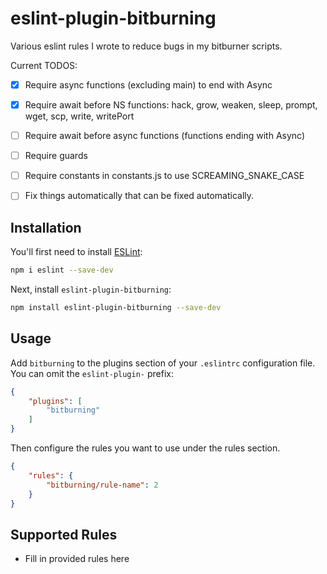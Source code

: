 # eslint-plugin-bitburning

Various eslint rules I wrote to reduce bugs in my bitburner scripts.

Current TODOS:

- [x] Require async functions (excluding main) to end with Async
- [x] Require await before NS functions: hack, grow, weaken, sleep, prompt, wget, scp, write, writePort
- [ ] Require await before async functions (functions ending with Async)
- [ ] Require guards
- [ ] Require constants in constants.js to use SCREAMING_SNAKE_CASE
- [ ] Fix things automatically that can be fixed automatically.


## Installation

You'll first need to install [ESLint](https://eslint.org/):

```sh
npm i eslint --save-dev
```

Next, install `eslint-plugin-bitburning`:

```sh
npm install eslint-plugin-bitburning --save-dev
```

## Usage

Add `bitburning` to the plugins section of your `.eslintrc` configuration file. You can omit the `eslint-plugin-` prefix:

```json
{
    "plugins": [
        "bitburning"
    ]
}
```


Then configure the rules you want to use under the rules section.

```json
{
    "rules": {
        "bitburning/rule-name": 2
    }
}
```

## Supported Rules

* Fill in provided rules here



